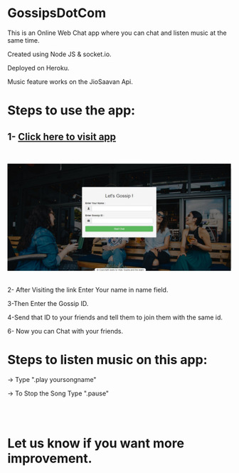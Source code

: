 # GossipsDotCom

This is an Online Web Chat app where you can chat and listen music at the same time.

Created using Node JS & socket.io.

Deployed on Heroku.

Music feature works on the JioSaavan Api.



# Steps to use the app:

 ## 1- [Click here to visit app](https://gossipsdotcom.herokuapp.com/)
 <br>

![HomePage](1.JPG?raw=true "Homepage")
<br>
<br>

2- After Visiting the link Enter Your name in name field.

 3-Then Enter the Gossip ID.

 4-Send that ID to your friends and tell them to join them with the same id.

 6- Now you can Chat with your friends.


# Steps to listen music on this app:

-> Type ".play yoursongname"

-> To Stop the Song Type ".pause"  

<br>
<br>


# Let us know if you want more improvement.



